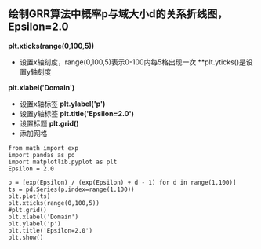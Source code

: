 ## 绘制GRR算法中概率p与域大小d的关系折线图，Epsilon=2.0

**plt.xticks(range(0,100,5))**
+ 设置x轴刻度，range(0,100,5)表示0-100内每5格出现一次
**plt.yticks()是设置y轴刻度

**plt.xlabel('Domain')**
+ 设置x轴标签
**plt.ylabel('p')**
+ 设置y轴标签
**plt.title('Epsilon=2.0')**
+ 设置标题
**plt.grid()**
+ 添加网格


```
from math import exp
import pandas as pd
import matplotlib.pyplot as plt
Epsilon = 2.0

p = [exp(Epsilon) / (exp(Epsilon) + d - 1) for d in range(1,100)]
ts = pd.Series(p,index=range(1,100))
plt.plot(ts)
plt.xticks(range(0,100,5))
#plt.grid()
plt.xlabel('Domain')
plt.ylabel('p')
plt.title('Epsilon=2.0')
plt.show()
```
